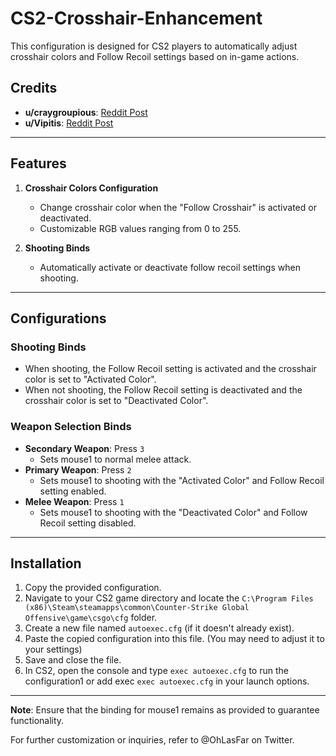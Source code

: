 # CS2-Crosshair-Enhancement

This configuration is designed for CS2 players to automatically adjust crosshair colors and Follow Recoil settings based on in-game actions.

## Credits
- **u/craygroupious**: [Reddit Post](https://www.reddit.com/r/GlobalOffensive/comments/16wgzkp/comment/k2x048d/)
- **u/Vipitis**: [Reddit Post](https://www.reddit.com/r/GlobalOffensive/comments/16a3yyr/recoil_crosshair_switching_bind_for_cs2/)

---

## Features

1. **Crosshair Colors Configuration**
   - Change crosshair color when the "Follow Crosshair" is activated or deactivated.
   - Customizable RGB values ranging from 0 to 255.

2. **Shooting Binds**
   - Automatically activate or deactivate follow recoil settings when shooting.

---

## Configurations

### Shooting Binds

- When shooting, the Follow Recoil setting is activated and the crosshair color is set to "Activated Color".
- When not shooting, the Follow Recoil setting is deactivated and the crosshair color is set to "Deactivated Color".

### Weapon Selection Binds

- **Secondary Weapon**: Press `3` 
  - Sets mouse1 to normal melee attack.
- **Primary Weapon**: Press `2`
  - Sets mouse1 to shooting with the "Activated Color" and Follow Recoil setting enabled.
- **Melee Weapon**: Press `1`
  - Sets mouse1 to shooting with the "Deactivated Color" and Follow Recoil setting disabled.

---

## Installation

1. Copy the provided configuration.
2. Navigate to your CS2 game directory and locate the `C:\Program Files (x86)\Steam\steamapps\common\Counter-Strike Global Offensive\game\csgo\cfg` folder.
3. Create a new file named `autoexec.cfg` (if it doesn't already exist).
4. Paste the copied configuration into this file. (You may need to adjust it to your settings)
5. Save and close the file.
6. In CS2, open the console and type `exec autoexec.cfg` to run the configuration1 or add exec `exec autoexec.cfg` in your launch options.

---

**Note**: Ensure that the binding for mouse1 remains as provided to guarantee functionality.

For further customization or inquiries, refer to @OhLasFar on Twitter.


